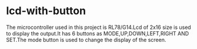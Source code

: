 # lcd-with-button
The microcontroller used in this project is RL78/G14.Lcd of 2x16 size is used to display the output.It has 6 buttons as MODE,UP,DOWN,LEFT,RIGHT AND SET.The mode button is used to change the display of the screen.
